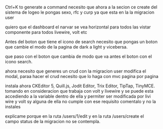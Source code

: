 




Ctrl+K to generate a command
necesito que ahora a la secion ce create del sistema de logeo le pongas sexo, rfc y curp ya que esta en la la migracion user



quiero que el dashboard el narvar se vea horizontal para todos las vistar componente para todos livewire, volt etc

Antes del boton que tiene el icono de search necesito que pongas un boton que cambie el modo de la pagina de dark a light y vicebersa.

que paso con el boton que cambia de modo que va antes el boton con el icono search.


ahora necesito que generes un crud con la migracion user modifica el modal, paraa hacer el crud necesito que lo haga con mvc pagina por pagina

instala ahora CKEditor 5, Quill.js, Jodit Editor, Trix Editor, TipTap, TinyMCE. tomando en consideracion que trabaja con volt y livewire y se puede esta accediendo a la variable dentro de ella y permiter ser modificada por livi wire y volt sy alguna de ella no cumple con ese requisito comentalo y no la instales


explicame porque en la ruta /users/1/edit y en la ruta /users/create el campo status de la migracion no se contempla.